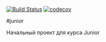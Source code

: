 [![Build Status](https://travis-ci.org/roman-yakimkin/job4j.svg?branch=master)](https://travis-ci.org/roman-yakimkin/job4j)
[![codecov](https://codecov.io/gh/roman-yakimkin/job4j/branch/master/graph/badge.svg)](https://codecov.io/gh/roman-yakimkin/job4j)


#junior

Начальный проект для курса Junior